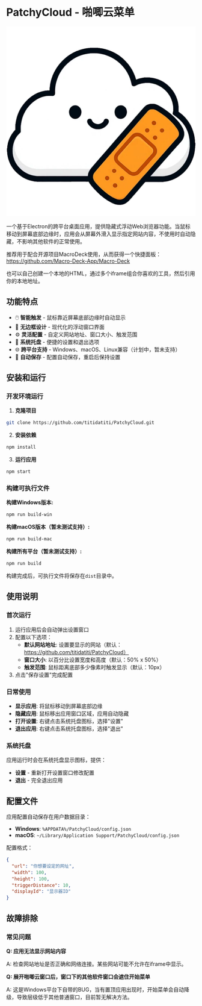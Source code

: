 # PatchyCloud - 啪唧云菜单
![PatchyCloud - 啪唧云菜单](./assets/icon.png)

一个基于Electron的跨平台桌面应用，提供隐藏式浮动Web浏览器功能。当鼠标移动到屏幕底部边缘时，应用会从屏幕外滑入显示指定网站内容，不使用时自动隐藏，不影响其他软件的正常使用。

推荐用于配合开源项目MacroDeck使用，从而获得一个快捷面板：
https://github.com/Macro-Deck-App/Macro-Deck

也可以自己创建一个本地的HTML，通过多个iframe组合你喜欢的工具，然后引用你的本地地址。

## 功能特点

- 🖱️ **智能触发** - 鼠标靠近屏幕底部边缘时自动显示
- 🚀 **无边框设计** - 现代化的浮动窗口界面
- ⚙️ **灵活配置** - 自定义网站地址、窗口大小、触发范围
- 🔧 **系统托盘** - 便捷的设置和退出选项
- 🌐 **跨平台支持** - Windows、macOS、Linux兼容（计划中，暂未支持）
- 💾 **自动保存** - 配置自动保存，重启后保持设置

## 安装和运行

### 开发环境运行

1. **克隆项目**
```bash
git clone https://github.com/titidatiti/PatchyCloud.git
```

2. **安装依赖**
```bash
npm install
```

3. **运行应用**
```bash
npm start
```

### 构建可执行文件

**构建Windows版本:**
```bash
npm run build-win
```

**构建macOS版本（暂未测试支持）:**
```bash
npm run build-mac
```

**构建所有平台（暂未测试支持）:**
```bash
npm run build
```

构建完成后，可执行文件将保存在`dist`目录中。

## 使用说明

### 首次运行

1. 运行应用后会自动弹出设置窗口
2. 配置以下选项：
   - **默认网站地址**: 设置要显示的网站（默认：https://github.com/titidatiti/PatchyCloud）
   - **窗口大小**: 以百分比设置宽度和高度（默认：50% x 50%）
   - **触发范围**: 鼠标距离底部多少像素时触发显示（默认：10px）
3. 点击"保存设置"完成配置

### 日常使用

- **显示应用**: 将鼠标移动到屏幕底部边缘
- **隐藏应用**: 鼠标移出应用窗口区域，应用自动隐藏
- **打开设置**: 右键点击系统托盘图标，选择"设置"
- **退出应用**: 右键点击系统托盘图标，选择"退出"

### 系统托盘

应用运行时会在系统托盘显示图标，提供：
- **设置** - 重新打开设置窗口修改配置
- **退出** - 完全退出应用

## 配置文件

应用配置自动保存在用户数据目录：
- **Windows**: `%APPDATA%/PatchyCloud/config.json`
- **macOS**: `~/Library/Application Support/PatchyCloud/config.json`

配置格式：
```json
{
  "url": "你想要设定的网址",
  "width": 100,
  "height": 100,
  "triggerDistance": 10,
  "displayId": "显示器ID"
}
```
## 故障排除

### 常见问题

**Q: 应用无法显示网站内容**

A: 检查网站地址是否正确和网络连接。某些网站可能不允许在iframe中显示。

**Q: 展开啪唧云窗口后，窗口下的其他软件窗口会遮住开始菜单**

A: 这是Windows平台下自带的BUG，当有置顶应用出现时，开始菜单会自动降级，导致层级低于其他普通窗口，目前暂无解决方法。